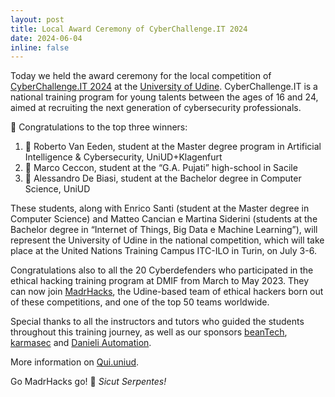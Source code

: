 ```yaml
---
layout: post
title: Local Award Ceremony of CyberChallenge.IT 2024
date: 2024-06-04
inline: false
---
```

Today we held the award ceremony for the local competition of [CyberChallenge.IT 2024](https://cyberchallenge.it) at the [University of Udine](https://www.uniud.it). CyberChallenge.IT is a national training program for young talents between the ages of 16 and 24, aimed at recruiting the next generation of cybersecurity professionals.

👏 Congratulations to the top three winners:
1. 🥇 Roberto Van Eeden, student at the Master degree program in Artificial Intelligence & Cybersecurity, UniUD+Klagenfurt
2. 🥈 Marco Ceccon, student at the “G.A. Pujati” high-school in Sacile
3. 🥉 Alessandro De Biasi, student at the Bachelor degree in Computer Science, UniUD

These students, along with Enrico Santi (student at the Master degree in Computer Science) and Matteo Cancian e Martina Siderini (students at the Bachelor degree in “Internet of Things, Big Data e Machine Learning”), will represent the University of Udine in the national competition, which will take place at the United Nations Training Campus ITC-ILO in Turin, on July 3-6.

Congratulations also to all the 20 Cyberdefenders who participated in the ethical hacking training program at DMIF from March to May 2023.
They can now join [MadrHacks](https://ctftime.org/team/114509), the Udine-based team of ethical hackers born out of these competitions, and one of the top 50 teams worldwide.

Special thanks to all the instructors and tutors who guided the students throughout this training journey, as well as our sponsors [beanTech](https://www.beantech.it), [karmasec](https://karmasec.com) and [Danieli Automation](https://www.dca.it).

More information on [Qui.uniud](https://qui.uniud.it/ateneo/sicurezza-informatica-premiati-allateneo-i-giovani-talenti-del-territorio/).

Go MadrHacks go! 🐍 _Sicut Serpentes!_